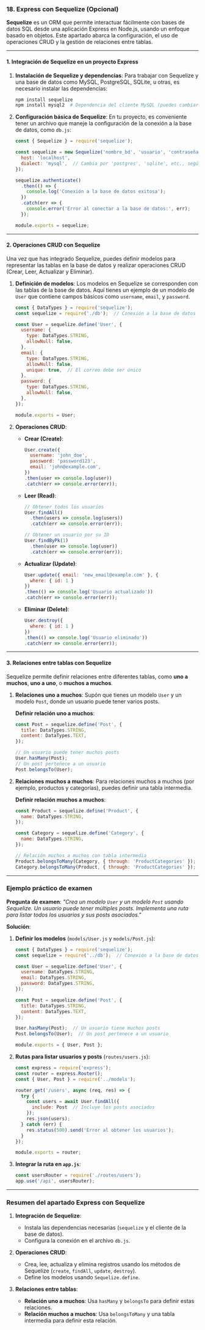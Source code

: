 ### 18. **Express con Sequelize (Opcional)**

**Sequelize** es un ORM que permite interactuar fácilmente con bases de datos SQL desde una aplicación Express en Node.js, usando un enfoque basado en objetos. Este apartado abarca la configuración, el uso de operaciones CRUD y la gestión de relaciones entre tablas.

---

#### **1. Integración de Sequelize en un proyecto Express**

1. **Instalación de Sequelize y dependencias**:
   Para trabajar con Sequelize y una base de datos como MySQL, PostgreSQL, SQLite, u otras, es necesario instalar las dependencias:
   ```bash
   npm install sequelize
   npm install mysql2  # Dependencia del cliente MySQL (puedes cambiar por otro cliente si usas PostgreSQL, SQLite, etc.)
   ```

2. **Configuración básica de Sequelize**:
   En tu proyecto, es conveniente tener un archivo que maneje la configuración de la conexión a la base de datos, como `db.js`:
   ```javascript
   const { Sequelize } = require('sequelize');

   const sequelize = new Sequelize('nombre_bd', 'usuario', 'contraseña', {
     host: 'localhost',
     dialect: 'mysql',  // Cambia por 'postgres', 'sqlite', etc., según la base de datos que uses
   });

   sequelize.authenticate()
     .then(() => {
       console.log('Conexión a la base de datos exitosa');
     })
     .catch(err => {
       console.error('Error al conectar a la base de datos:', err);
     });

   module.exports = sequelize;
   ```

---

#### **2. Operaciones CRUD con Sequelize**

Una vez que has integrado Sequelize, puedes definir modelos para representar las tablas en la base de datos y realizar operaciones CRUD (Crear, Leer, Actualizar y Eliminar).

1. **Definición de modelos**:
   Los modelos en Sequelize se corresponden con las tablas de la base de datos. Aquí tienes un ejemplo de un modelo de `User` que contiene campos básicos como `username`, `email`, y `password`.

   ```javascript
   const { DataTypes } = require('sequelize');
   const sequelize = require('./db');  // Conexión a la base de datos

   const User = sequelize.define('User', {
     username: {
       type: DataTypes.STRING,
       allowNull: false,
     },
     email: {
       type: DataTypes.STRING,
       allowNull: false,
       unique: true,  // El correo debe ser único
     },
     password: {
       type: DataTypes.STRING,
       allowNull: false,
     },
   });

   module.exports = User;
   ```

2. **Operaciones CRUD**:

   - **Crear (Create)**:
     ```javascript
     User.create({
       username: 'john_doe',
       password: 'password123',
       email: 'john@example.com',
     })
     .then(user => console.log(user))
     .catch(err => console.error(err));
     ```

   - **Leer (Read)**:
     ```javascript
     // Obtener todos los usuarios
     User.findAll()
       .then(users => console.log(users))
       .catch(err => console.error(err));

     // Obtener un usuario por su ID
     User.findByPk(1)
       .then(user => console.log(user))
       .catch(err => console.error(err));
     ```

   - **Actualizar (Update)**:
     ```javascript
     User.update({ email: 'new_email@example.com' }, {
       where: { id: 1 }
     })
     .then(() => console.log('Usuario actualizado'))
     .catch(err => console.error(err));
     ```

   - **Eliminar (Delete)**:
     ```javascript
     User.destroy({
       where: { id: 1 }
     })
     .then(() => console.log('Usuario eliminado'))
     .catch(err => console.error(err));
     ```

---

#### **3. Relaciones entre tablas con Sequelize**

Sequelize permite definir relaciones entre diferentes tablas, como **uno a muchos**, **uno a uno**, o **muchos a muchos**.

1. **Relaciones uno a muchos**:
   Supón que tienes un modelo `User` y un modelo `Post`, donde un usuario puede tener varios posts.

   **Definir relación uno a muchos**:
   ```javascript
   const Post = sequelize.define('Post', {
     title: DataTypes.STRING,
     content: DataTypes.TEXT,
   });

   // Un usuario puede tener muchos posts
   User.hasMany(Post);
   // Un post pertenece a un usuario
   Post.belongsTo(User);
   ```

2. **Relaciones muchos a muchos**:
   Para relaciones muchos a muchos (por ejemplo, productos y categorías), puedes definir una tabla intermedia.

   **Definir relación muchos a muchos**:
   ```javascript
   const Product = sequelize.define('Product', {
     name: DataTypes.STRING,
   });

   const Category = sequelize.define('Category', {
     name: DataTypes.STRING,
   });

   // Relación muchos a muchos con tabla intermedia
   Product.belongsToMany(Category, { through: 'ProductCategories' });
   Category.belongsToMany(Product, { through: 'ProductCategories' });
   ```

---

### **Ejemplo práctico de examen**

**Pregunta de examen**: *"Crea un modelo `User` y un modelo `Post` usando Sequelize. Un usuario puede tener múltiples posts. Implementa una ruta para listar todos los usuarios y sus posts asociados."*

**Solución**:

1. **Definir los modelos** (`models/User.js` y `models/Post.js`):
   ```javascript
   const { DataTypes } = require('sequelize');
   const sequelize = require('../db');  // Conexión a la base de datos

   const User = sequelize.define('User', {
     username: DataTypes.STRING,
     email: DataTypes.STRING,
     password: DataTypes.STRING,
   });

   const Post = sequelize.define('Post', {
     title: DataTypes.STRING,
     content: DataTypes.TEXT,
   });

   User.hasMany(Post);  // Un usuario tiene muchos posts
   Post.belongsTo(User);  // Un post pertenece a un usuario

   module.exports = { User, Post };
   ```

2. **Rutas para listar usuarios y posts** (`routes/users.js`):
   ```javascript
   const express = require('express');
   const router = express.Router();
   const { User, Post } = require('../models');

   router.get('/users', async (req, res) => {
     try {
       const users = await User.findAll({
         include: Post  // Incluye los posts asociados
       });
       res.json(users);
     } catch (err) {
       res.status(500).send('Error al obtener los usuarios');
     }
   });

   module.exports = router;
   ```

3. **Integrar la ruta en `app.js`**:
   ```javascript
   const usersRouter = require('./routes/users');
   app.use('/api', usersRouter);
   ```

---

### **Resumen del apartado Express con Sequelize**

1. **Integración de Sequelize**:
   - Instala las dependencias necesarias (`sequelize` y el cliente de la base de datos).
   - Configura la conexión en el archivo `db.js`.

2. **Operaciones CRUD**:
   - Crea, lee, actualiza y elimina registros usando los métodos de Sequelize (`create`, `findAll`, `update`, `destroy`).
   - Define los modelos usando `Sequelize.define`.

3. **Relaciones entre tablas**:
   - **Relación uno a muchos**: Usa `hasMany` y `belongsTo` para definir estas relaciones.
   - **Relación muchos a muchos**: Usa `belongsToMany` y una tabla intermedia para definir esta relación.
